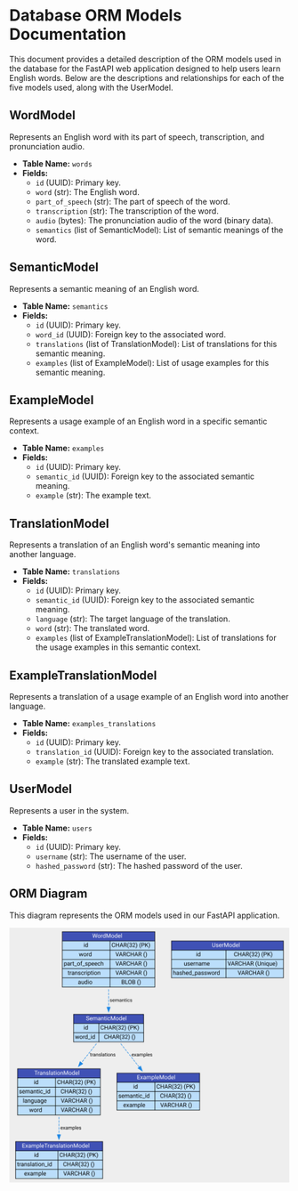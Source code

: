 # Database ORM Models Documentation

This document provides a detailed description of the ORM models used in the database for the FastAPI web application designed to help users learn English words. Below are the descriptions and relationships for each of the five models used, along with the UserModel.

## WordModel

Represents an English word with its part of speech, transcription, and pronunciation audio.

-   **Table Name:** `words`
-   **Fields:**
    -   `id` (UUID): Primary key.
    -   `word` (str): The English word.
    -   `part_of_speech` (str): The part of speech of the word.
    -   `transcription` (str): The transcription of the word.
    -   `audio` (bytes): The pronunciation audio of the word (binary data).
    -   `semantics` (list of SemanticModel): List of semantic meanings of the word.

## SemanticModel

Represents a semantic meaning of an English word.

-   **Table Name:** `semantics`
-   **Fields:**
    -   `id` (UUID): Primary key.
    -   `word_id` (UUID): Foreign key to the associated word.
    -   `translations` (list of TranslationModel): List of translations for this semantic meaning.
    -   `examples` (list of ExampleModel): List of usage examples for this semantic meaning.

## ExampleModel

Represents a usage example of an English word in a specific semantic context.

-   **Table Name:** `examples`
-   **Fields:**
    -   `id` (UUID): Primary key.
    -   `semantic_id` (UUID): Foreign key to the associated semantic meaning.
    -   `example` (str): The example text.

## TranslationModel

Represents a translation of an English word's semantic meaning into another language.

-   **Table Name:** `translations`
-   **Fields:**
    -   `id` (UUID): Primary key.
    -   `semantic_id` (UUID): Foreign key to the associated semantic meaning.
    -   `language` (str): The target language of the translation.
    -   `word` (str): The translated word.
    -   `examples` (list of ExampleTranslationModel): List of translations for the usage examples in this semantic context.

## ExampleTranslationModel

Represents a translation of a usage example of an English word into another language.

-   **Table Name:** `examples_translations`
-   **Fields:**
    -   `id` (UUID): Primary key.
    -   `translation_id` (UUID): Foreign key to the associated translation.
    -   `example` (str): The translated example text.

## UserModel

Represents a user in the system.

-   **Table Name:** `users`
-   **Fields:**
    -   `id` (UUID): Primary key.
    -   `username` (str): The username of the user.
    -   `hashed_password` (str): The hashed password of the user.

## ORM Diagram

This diagram represents the ORM models used in our FastAPI application.

![Database Diagram](orm.svg)
